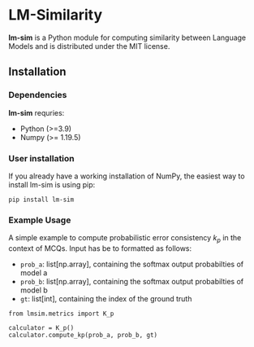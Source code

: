 # LM-Similarity

**lm-sim** is a Python module for computing similarity between Language Models and is distributed under the MIT license. 

## Installation

### Dependencies

**lm-sim** requries:
- Python (>=3.9)
- Numpy (>= 1.19.5)

### User installation 
If you already have a working installation of NumPy, the easiest way to install lm-sim is using pip:
```
pip install lm-sim
```

### Example Usage 
A simple example to compute probabilistic error consistency $k_p$ in the context of MCQs. Input has be to formatted as follows:
- `prob_a`: list[np.array], containing the softmax output probabilties of model a
- `prob_b`: list[np.array], containing the softmax output probabilties of model b
- `gt`: list[int], containing the index of the ground truth 

```
from lmsim.metrics import K_p

calculator = K_p()
calculator.compute_kp(prob_a, prob_b, gt)

```